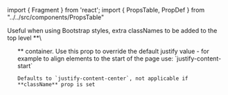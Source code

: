 import { Fragment } from 'react';
import { PropsTable, PropDef } from "../../src/components/PropsTable"

<Fragment>
  <PropDef name='extraClassName' type='string' defaultValue='justify-content-center'>
    Useful when using Bootstrap styles, extra classNames to be added to the top level **\<ul>** container. Use this prop to override the default justify value - for example to align elements to the start of the page use: `justify-content-start`

    Defaults to `justify-content-center`, not applicable if **className** prop is set

  </PropDef>
</Fragment>
